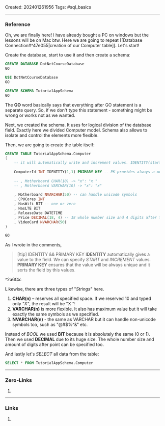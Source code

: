 Created: 202401261956
Tags: #sql_basics

---
### Reference

Oh, we are finally here! I have already bought a PC on windows but the lessons will be on Mac btw. Here we are going to repeat [[Database Connection#^47e055|creation of our Computer table]]. Let's start!

Create the database, start to use it and then create a schema:
```sql
CREATE DATABASE DotNetCourseDatabase
GO

USE DotNetCourseDatabase
GO

CREATE SCHEMA TutorialAppSchema
GO
```
The **GO** word basically says that everything after GO statement is a separate query. So, if we don't type this statement - something might be wrong or works not as we wanted. 

Next, we created the schema. It uses for logical division of the database field. Exactly here we divided Computer model. Schema also allows to isolate and control the elements more flexible. 

Then, we are going to create the table itself:
```sql
CREATE TABLE TutorialAppSchema.Computer
(
	-- it will automatically write and increment values. IDENTITY(starting, to_increment)
	
	ComputerId INT IDENTITY(1,1) PRIMARY KEY -- PK provides always a unique value here. also it sorts data in table by this field
	
	-- , Motherboard CHAR(10) -> "x": "x "
	-- , Motherboard VARCHAR(10) -> "x": "x"
	
	, Motherboard NVARCHAR(50) -- can handle unicode symbols
	, CPUCores INT
	, HasWifi BIT -- one or zero
	, HasLTE BIT
	, ReleaseDate DATETIME
	, Price DECIMAL(18, 4) -- 18 whole number size and 4 digits after the point
	, VideoCard NVARCHAR(50)
)

GO
```
As I wrote in the comments, 

>[!tip] IDENTITY && PRIMARY KEY
>**IDENTITY** automatically gives a value to the field. We can specify *START* and *INCREMENT* values. 
>**PRIMARY KEY** ensures that the value will be always unique and it sorts the field by this values. 

^2a6f4c

Likewise, there are three types of "*Strings*" here. 
1. **CHAR(n)** – reserves all specified space. If we reserved 10 and typed only *"X"*, the result will be "X         "!
2. **VARCHAR(n)** is more flexible. It also has maximum value but it will take exactly the same symbols as we specified. 
3. **NVARCHAR(n)** - the same as VARCHAR but it can handle non-unicode symbols too, such as "@#$%^&" etc. 

Instead of *BOOL* we used **BIT** because it is absolutely the same (0 or 1). Then we used **DECIMAL** due to its huge size. The whole number size and amount of digits after point can be specified too. 

And lastly let's *SELECT* all data from the table:
```sql
SELECT * FROM TutorialAppSchema.Computer
```


---
### Zero-Links

1. 

-------
### Links

1. 